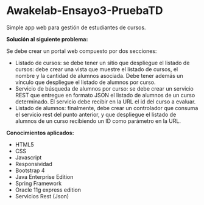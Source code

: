 # Awakelab-Ensayo3-PruebaTD
Simple app web para gestión de estudiantes de cursos. 

<b> Solución al siguiente problema: </b>

Se debe crear un portal web compuesto por dos secciones: 
<ul> 
  <li>Listado de cursos: se debe tener un sitio que despliegue el listado de cursos: debe crear una vista que muestre el listado de cursos, el nombre y la cantidad de alumnos asociada. Debe tener además un vínculo que despliegue el listado de alumnos por curso. </li>
  <li>Servicio de búsqueda de alumnos por curso: se debe crear un servicio REST que entregue en formato JSON el listado de alumnos de un curso determinado. El servicio debe recibir en la URL el id del curso a evaluar. </li>
  <li> Listado de alumnos: finalmente, debe crear un controlador que consuma el servicio rest del punto anterior, y que despliegue el listado de alumnos de un curso recibiendo un ID como parámetro en la URL. </li>
</ul>

<b> Conocimientos aplicados: </b>
<ul>
  <li> HTML5 </li>
  <li> CSS </li>
  <li> Javascript </li>
  <li> Responsividad </li>
  <li> Bootstrap 4 </li>
  <li> Java Enterprise Edition </li>
  <li> Spring Framework </li>
  <li> Oracle 11g express edition </li>
  <li> Servicios Rest (Json) </li>
</ul>




